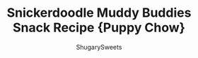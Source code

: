 ---
layout: ../../layouts/MarkdownPostLayout.astro
title: Snickerdoodle Muddy Buddies Snack Recipe {Puppy Chow}
author: ShugarySweets
pubDate: 2019-01-15
description: "Snickerdoodle Muddy Buddies packed with white chocolate, cinnamon, and sweet Cinnamon Toast Crunch Cereal."
image_url: https://www.shugarysweets.com/wp-content/uploads/2014/04/snickerdoodle-muddy-buddies-4-e1398646929402.jpg
tags: ["Desserts","American"]
calories: 320
protein: 4
carbohydrates: 53
fats: 10
fiber: 3
ingredients: ["8 cups Rice Chex cereal","16 ounce Ghirardelli white chocolate melting wafers","4 teaspoons cinnamon, divided","1 3/4 cup powdered sugar","1 cup Cinnamon Toast Crunch cereal"]
serves: 9
time: "5 minutes"
prepTime: "5 minutes"
instructions: ["Melt white chocolate wafers in microwave according to package directions.","Stir in 3 teaspoons cinnamon until blended. In a large mixing bowl, combine Rice Chex cereal with melted white chocolate. Stir until coated completely.","In a large gallon size ziploc bag, add powdered sugar with remaining 1 teaspoon cinnamon. Close bag and shake to combine.","Add chocolate cereal mix to bag, zip closed and shake! Make sure all the cereal has been covered. Add Cinnamon Toast Crunch cereal.","Store in airtight container for up to one week. ENJOY."]
nutrition: ["320 calories","53 grams carbohydrates","3 milligrams cholesterol","10 grams fat","3 grams fiber","4 grams protein","6 grams saturated fat","39 milligrams sodium","27 grams sugar","0 grams trans fat","4 grams unsaturated fat"]
---